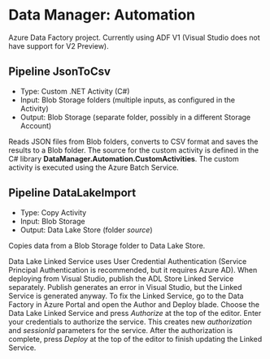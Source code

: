 # Data Manager: Automation

Azure Data Factory project. Currently using ADF V1 (Visual Studio does not have support for V2 Preview).

## Pipeline JsonToCsv

- Type: Custom .NET Activity (C#)
- Input: Blob Storage folders (multiple inputs, as configured in the Activity)
- Output: Blob Storage (separate folder, possibly in a different Storage Account)

Reads JSON files from Blob folders, converts to CSV format and saves the results to a Blob folder.
The source for the custom activity is defined in the C# library **DataManager.Automation.CustomActivities**.
The custom activity is executed using the Azure Batch Service.

## Pipeline DataLakeImport

- Type: Copy Activity
- Input: Blob Storage
- Output: Data Lake Store (folder *source*)

Copies data from a Blob Storage folder to Data Lake Store.

Data Lake Linked Service uses User Credential Authentication (Service Principal Authentication is recommended, but it requires Azure AD).
When deploying from Visual Studio, publish the ADL Store Linked Service separately.
Publish generates an error in Visual Studio, but the Linked Service is generated anyway.
To fix the Linked Service, go to the Data Factory in Azure Portal and open the Author and Deploy blade.
Choose the Data Lake Linked Service and press *Authorize* at the top of the editor.
Enter your credentials to authorize the service.
This creates new *authorization* and *sessionId* parameters for the service.
After the authorization is complete, press *Deploy* at the top of the editor to finish updating the Linked Service.
